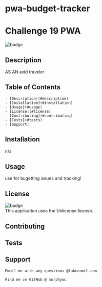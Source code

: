 # pwa-budget-tracker

   # Challenge 19 PWA
   
   ![badge](https://img.shields.io/badge/license-Unlicense-brightgreen)<br />
   
   ## Description 
   AS AN avid traveler

   ## Table of Contents
    - [Description](#description)
    - [Installation](#installation)
    - [Usage](#usage)
    - [License](#license)
    - [Contributing](#contributing)
    - [Tests](#tests)
    - [Support]
  
   ## Installation 
   n/a

   ## Usage
   use for bugetting issues and tracking!

   ## License
   ![badge](https://img.shields.io/badge/license-Unlicense-brightgreen)
    <br />
    This application uses the Unlicense license. 
  
   ## Contributing
   

   ## Tests
   

   ## Support
    Email me with any questions @fakeeamil.com
    
    Find me on GitHub @ murphyoc

   